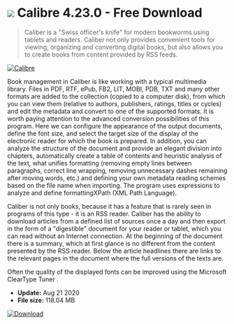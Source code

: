 # ![](https://cdn.softexe.net/static/icon/b/calibre-8161.png) Calibre 4.23.0 - Free Download

> Caliber is a "Swiss officer's knife" for modern bookworms using tablets and readers. Caliber not only provides convenient tools for viewing, organizing and converting digital books, but also allows you to create books from content provided by RSS feeds.

[![Calibre](https://gallery.dpcdn.pl/imgc/Tools/2693/g_-_420x350_1.5_-_x20110419171005_00.PNG)](https://softexe.net/win/hobbies-lifestyle/other/calibre:hpfp.html)

Book management in Caliber is like working with a typical multimedia library. Files in PDF, RTF, ePub, FB2, LIT, MOBI, PDB, TXT and many other formats are added to the collection (copied to a computer disk), from which you can view them (relative to authors, publishers, ratings, titles or cycles) and edit the metadata and convert to one of the supported formats. It is worth paying attention to the advanced conversion possibilities of this program. Here we can configure the appearance of the output documents, define the font size, and select the target size of the display of the electronic reader for which the book is prepared. In addition, you can analyze the structure of the document and provide an elegant division into chapters, automatically create a table of contents and heuristic analysis of the text, what unifies formatting (removing empty lines between paragraphs, correct line wrapping, removing unnecessary dashes remaining after moving words, etc.) and defining your own metadata reading schemes based on the file name when importing. The program uses expressions to analyze and define formattingXPath (XML Path Language).   
 
 Caliber is not only books, because it has a feature that is rarely seen in programs of this type - it is an RSS reader. Caliber has the ability to download articles from a defined list of sources once a day and then export in the form of a "digestible" document for your reader or tablet, which you can read without an Internet connection. At the beginning of the document there is a summary, which at first glance is no different from the content presented by the RSS reader. Below the article headlines there are links to the relevant pages in the document where the full versions of the texts are.
 
 
 
 Often the quality of the displayed fonts can be improved using the Microsoft ClearType Tuner .


- **Update:** Aug 21 2020
- **File size:** 118.04 MB

[![Download](https://cdn.softexe.net/static/img/download.png)](https://softexe.net/win/hobbies-lifestyle/other/calibre:hpfp.html)


